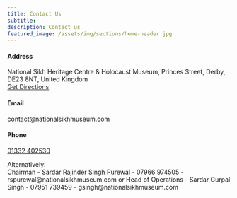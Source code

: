 ```yaml
---
title: Contact Us
subtitle:
description: Contact us
featured_image: /assets/img/sections/home-header.jpg
---
```


<div class="container">
    <div class="row">
        <div class="col-lg-4 col-md-6">
        <div class="info info-hover">
            <div class="icon icon-shape icon-shape-primary icon-lg shadow rounded-circle text-primary">
            <i class="ni ni-square-pin"></i>
            </div>
            <h4 class="info-title">Address</h4>
            <p class="description px-0">
            National Sikh Heritage Centre & Holocaust Museum,
            Princes Street,
            Derby,
            DE23 8NT,
            United Kingdom
            <br />
            <a href="https://www.google.com/maps/dir//149+Princes+St,+Pear+Tree,+Derby+DE23+8NT/@52.9013634,-1.5540054,12z/data=!4m8!4m7!1m0!1m5!1m1!1s0x4879f0e12d9b723b:0x86d13cd378a9dc7c!2m2!1d-1.4716053!2d52.9013919?entry=ttu" target="_blank">Get Directions</a>
            </p>
        </div>
        </div>
        <div class="col-lg-4 col-md-6">
        <div class="info info-hover">
            <div class="icon icon-shape icon-shape-primary icon-lg shadow rounded-circle text-primary">
            <i class="ni ni-email-83"></i>
            </div>
            <h4 class="info-title">Email</h4>
            <p class="description px-0">contact@nationalsikhmuseum.com</p>
        </div>
        </div>
        <div class="col-lg-4 col-md-6">
        <div class="info info-hover">
            <div class="icon icon-shape icon-shape-primary icon-lg shadow rounded-circle text-primary">
            <i class="ni ni-mobile-button"></i>
            </div>
            <h4 class="info-title">Phone</h4>
            <p class="description px-0"><a href="tel:00441332402530">01332 402530</a></p>
        </div>
        </div>
    </div>
    <p class="text-center">
        Alternatively:<br/>
        Chairman - Sardar Rajinder Singh Purewal - 07966 974505 - rspurewal@nationalsikhmuseum.com or
        Head of Operations - Sardar Gurpal Singh - 07951 739459 - gsingh@nationalsikhmuseum.com</p>
</div>
